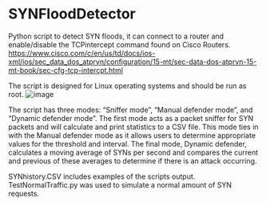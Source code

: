 # SYNFloodDetector

Python script to detect SYN floods, it can connect to a router and enable/disable the TCPintercept command found on Cisco Routers. 
https://www.cisco.com/c/en/us/td/docs/ios-xml/ios/sec_data_dos_atprvn/configuration/15-mt/sec-data-dos-atprvn-15-mt-book/sec-cfg-tcp-intercpt.html

The script is designed for Linux operating systems and should be run as root.
![image](https://user-images.githubusercontent.com/131812058/234381308-f5885015-839d-4aeb-bbc8-7da50862e12f.png)

The script has three modes: “Sniffer mode”, “Manual defender mode”, and “Dynamic defender mode”. The first mode acts as a packet sniffer for SYN packets and will calculate and print statistics to a CSV file.
This mode ties in with the Manual defender mode as it allows users to determine appropriate values for the threshold and interval. The final mode, Dynamic defender, calculates a moving average of SYNs per second and compares the current and previous of these averages to determine if there is an attack occurring.

SYNhistory.CSV includes examples of the scripts output.
TestNormalTraffic.py was used to simulate a normal amount of SYN requests.
